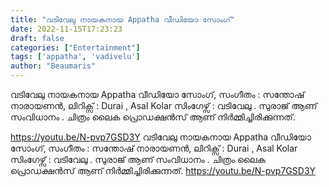 ```yaml
---
title: "വടിവേലു നായകനായ Appatha വീഡിയോ സോംഗ്"
date: 2022-11-15T17:23:23
draft: false
categories: ["Entertainment"]
tags: ['appatha', 'vadivelu']
author: "Beaumaris"
---
```


വടിവേലു നായകനായ Appatha വീഡിയോ സോംഗ്, സംഗീതം : സന്തോഷ് നാരായണൻ, ലിറിക്സ് : Durai , Asal Kolar
സിംഗേഴ്സ് : വടിവേലു . സുരാജ് ആണ് സംവിധാനം . ചിത്രം ലൈക പ്രൊഡക്ഷൻസ് ആണ് നിർമ്മിച്ചിരിക്കുന്നത്.

https://youtu.be/N-pvp7GSD3Y
വടിവേലു നായകനായ Appatha വീഡിയോ സോംഗ്, സംഗീതം : സന്തോഷ് നാരായണൻ, ലിറിക്സ് : Durai , Asal Kolar സിംഗേഴ്സ് : വടിവേലു . സുരാജ് ആണ് സംവിധാനം . ചിത്രം ലൈക പ്രൊഡക്ഷൻസ് ആണ് നിർമ്മിച്ചിരിക്കുന്നത്. https://youtu.be/N-pvp7GSD3Y
